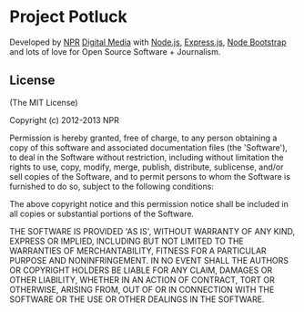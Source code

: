 # Project Potluck

Developed by [NPR](http://npr.org) [Digital Media](http://twitter.com/nprtechteam)
with [Node.js](http://nodejs.org), [Express.js](http://expressjs.com), [Node Bootstrap](http://nodebootstrap.org)
and lots of love for Open Source Software + Journalism.

## License

(The MIT License)

Copyright (c) 2012-2013 NPR

Permission is hereby granted, free of charge, to any person obtaining
a copy of this software and associated documentation files (the
'Software'), to deal in the Software without restriction, including
without limitation the rights to use, copy, modify, merge, publish,
distribute, sublicense, and/or sell copies of the Software, and to
permit persons to whom the Software is furnished to do so, subject to
the following conditions:

The above copyright notice and this permission notice shall be
included in all copies or substantial portions of the Software.

THE SOFTWARE IS PROVIDED 'AS IS', WITHOUT WARRANTY OF ANY KIND,
EXPRESS OR IMPLIED, INCLUDING BUT NOT LIMITED TO THE WARRANTIES OF
MERCHANTABILITY, FITNESS FOR A PARTICULAR PURPOSE AND NONINFRINGEMENT.
IN NO EVENT SHALL THE AUTHORS OR COPYRIGHT HOLDERS BE LIABLE FOR ANY
CLAIM, DAMAGES OR OTHER LIABILITY, WHETHER IN AN ACTION OF CONTRACT,
TORT OR OTHERWISE, ARISING FROM, OUT OF OR IN CONNECTION WITH THE
SOFTWARE OR THE USE OR OTHER DEALINGS IN THE SOFTWARE.
